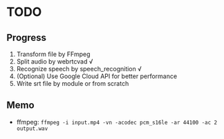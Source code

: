# TODO

## Progress
1. Transform file by FFmpeg
2. Split audio by webrtcvad √
3. Recognize speech by speech_recognition √
4. (Optional) Use Google Cloud API for better performance
5. Write srt file by module or from scratch

## Memo
* ffmpeg: `ffmpeg -i input.mp4 -vn -acodec pcm_s16le -ar 44100 -ac 2 output.wav`
